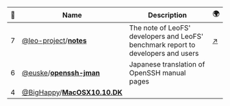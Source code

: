 |:star2: | Name | Description | 🌍|
|---|---|---|---|
|7|[@leo-project](https://github.com/leo-project)/[**notes**](https://github.com/leo-project/notes)|The note of LeoFS' developers and LeoFS' benchmark report to developers and users|[:arrow_upper_right:](https://github.com/leo-project/leofs)|
|6|[@euske](https://github.com/euske)/[**openssh-jman**](https://github.com/euske/openssh-jman)|Japanese translation of OpenSSH manual pages||
|4|[@BigHappy](https://github.com/BigHappy)/[**MacOSX10.10.DK**](https://github.com/BigHappy/MacOSX10.10.DK)|||

